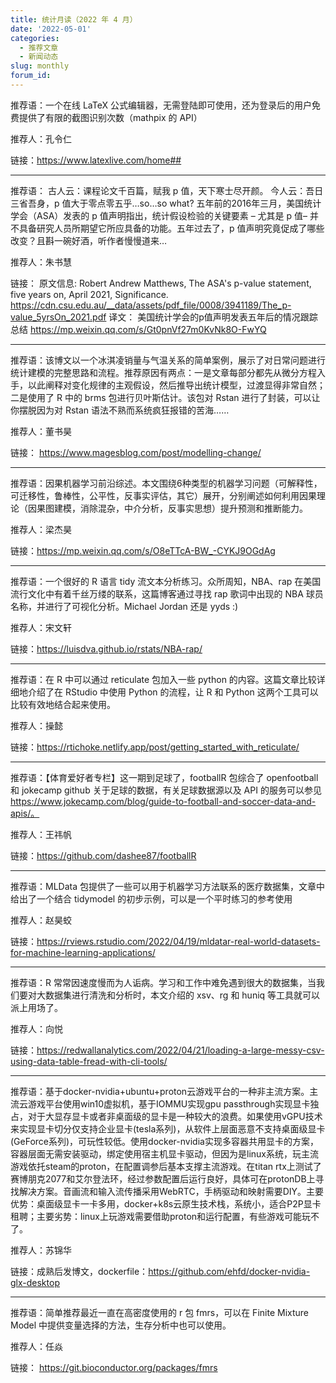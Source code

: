 ```yaml
---
title: 统计月读（2022 年 4 月）
date: '2022-05-01'
categories:
  - 推荐文章
  - 新闻动态
slug: monthly
forum_id: 
---
```


推荐语：一个在线 LaTeX 公式编辑器，无需登陆即可使用，还为登录后的用户免费提供了有限的截图识别次数（mathpix 的 API）

推荐人：孔令仁

链接：https://www.latexlive.com/home##

---

推荐语：
古人云：课程论文千百篇，赋我 p 值，天下寒士尽开颜。
今人云：吾日三省吾身，p 值大于零点零五乎…so…so what?
五年前的2016年三月，美国统计学会（ASA）发表的 p 值声明指出，统计假设检验的关键要素 – 尤其是 p 值– 并不具备研究人员所期望它所应具备的功能。五年过去了，p 值声明究竟促成了哪些改变？且斟一碗好酒，听作者慢慢道来…

推荐人：朱书慧

链接：
原文信息:
Robert Andrew Matthews, The ASA's p-value statement, five years on, April 2021, Significance. https://cdn.csu.edu.au/__data/assets/pdf_file/0008/3941189/The_p-value_5yrsOn_2021.pdf
译文：
美国统计学会的p值声明发表五年后的情况跟踪总结
https://mp.weixin.qq.com/s/Gt0pnVf27m0KvNk8O-FwYQ

---

推荐语：该博文以一个冰淇凌销量与气温关系的简单案例，展示了对日常问题进行统计建模的完整思路和流程。推荐原因有两点：一是文章每部分都先从微分方程入手，以此阐释对变化规律的主观假设，然后推导出统计模型，过渡显得非常自然；二是使用了 R 中的 brms 包进行贝叶斯估计。该包对 Rstan 进行了封装，可以让你摆脱因为对 Rstan 语法不熟而系统疯狂报错的苦海……

推荐人：董书昊

链接：
https://www.magesblog.com/post/modelling-change/

---

推荐语：因果机器学习前沿综述。本文围绕6种类型的机器学习问题（可解释性，可迁移性，鲁棒性，公平性，反事实评估，其它）展开，分别阐述如何利用因果理论（因果图建模，消除混杂，中介分析，反事实思想）提升预测和推断能力。

推荐人：梁杰昊

链接：https://mp.weixin.qq.com/s/O8eTTcA-BW_-CYKJ9OGdAg

---

推荐语：一个很好的 R 语言 tidy 流文本分析练习。众所周知，NBA、rap 在美国流行文化中有着千丝万缕的联系，这篇博客通过寻找 rap 歌词中出现的 NBA 球员名称，并进行了可视化分析。Michael Jordan 还是 yyds :)

推荐人：宋文轩

链接：https://luisdva.github.io/rstats/NBA-rap/

---

推荐语：在 R 中可以通过 reticulate 包加入一些 python 的内容。这篇文章比较详细地介绍了在 RStudio 中使用 Python 的流程，让 R 和 Python 这两个工具可以比较有效地结合起来使用。

推荐人：操懿

链接：https://rtichoke.netlify.app/post/getting_started_with_reticulate/

---

推荐语：【体育爱好者专栏】这一期到足球了，footballR 包综合了 openfootball 和 jokecamp github 关于足球的数据，有关足球数据源以及 API 的服务可以参见 https://www.jokecamp.com/blog/guide-to-football-and-soccer-data-and-apis/。

推荐人：王祎帆

链接：https://github.com/dashee87/footballR

---

推荐语：MLData 包提供了一些可以用于机器学习方法联系的医疗数据集，文章中给出了一个结合 tidymodel 的初步示例，可以是一个平时练习的参考使用

推荐人：赵昊蛟

链接：https://rviews.rstudio.com/2022/04/19/mldatar-real-world-datasets-for-machine-learning-applications/

---

推荐语：R 常常因速度慢而为人诟病。学习和工作中难免遇到很大的数据集，当我们要对大数据集进行清洗和分析时，本文介绍的 xsv、rg 和 huniq 等工具就可以派上用场了。

推荐人：向悦

链接：https://redwallanalytics.com/2022/04/21/loading-a-large-messy-csv-using-data-table-fread-with-cli-tools/

---

推荐语：基于docker-nvidia+ubuntu+proton云游戏平台的一种非主流方案。主流云游戏平台使用win10虚拟机，基于IOMMU实现gpu passthrough实现显卡独占，对于大显存显卡或者非桌面级的显卡是一种较大的浪费。如果使用vGPU技术来实现显卡切分仅支持企业显卡(tesla系列)，从软件上层面恶意不支持桌面级显卡(GeForce系列)，可玩性较低。使用docker-nvidia实现多容器共用显卡的方案，容器层面无需安装驱动，绑定使用宿主机显卡驱动，但因为是linux系统，玩主流游戏依托steam的proton，在配置调参后基本支撑主流游戏。在titan rtx上测试了赛博朋克2077和艾尔登法环，经过参数配置后运行良好，具体可在protonDB上寻找解决方案。音画流和输入流传播采用WebRTC，手柄驱动和映射需要DIY。主要优势：桌面级显卡一卡多用，docker+k8s云原生技术栈，系统小，适合P2P显卡租聘；主要劣势：linux上玩游戏需要借助proton和运行配置，有些游戏可能玩不了。

推荐人：苏锦华

链接：成熟后发博文，dockerfile：https://github.com/ehfd/docker-nvidia-glx-desktop

---

推荐语：简单推荐最近一直在高密度使用的 r 包 fmrs，可以在 Finite Mixture Model 中提供变量选择的方法，生存分析中也可以使用。

推荐人：任焱

链接： https://git.bioconductor.org/packages/fmrs